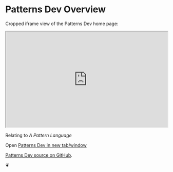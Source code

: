 Patterns Dev Overview
=====================

Cropped iframe view of the Patterns Dev home page:
<iframe src="http://patterns-dev.github.io/patterns/newpat/newpat0/new-patterns-introduction.htm"	width=100% height=300px></iframe>

Relating to <i>A Pattern Language</i>

Open <a href="http://patterns-dev.github.io/patterns/newpat/newpat0/new-patterns-introduction.htm" target="_blank">Patterns Dev in new tab/window</a>	

<a href="https://github.com/patterns-dev" target="_blank">Patterns Dev source on GitHub</a>.

&#x2766;
